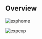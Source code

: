 ## Overview

![exphome](https://github.com/swagatika21/Expense-Tracker/assets/83171176/f1dcda72-b941-4939-b7fd-d414efcd6329)


![expexp](https://github.com/swagatika21/Expense-Tracker/assets/83171176/14fd8362-2096-4354-9aec-bf00679399d1)
